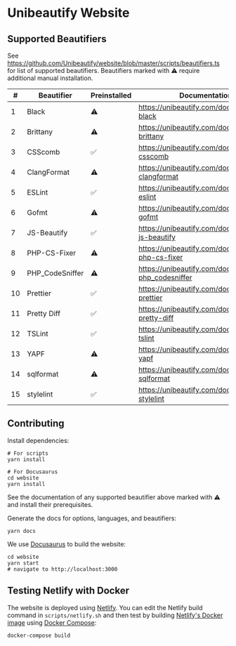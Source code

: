 # Unibeautify Website

## Supported Beautifiers

See https://github.com/Unibeautify/website/blob/master/scripts/beautifiers.ts for list of supported beautifiers. Beautifiers marked with :warning: require additional manual installation.

<!--START:SUPPORT-TABLE-->
| # | Beautifier | Preinstalled | Documentation |
| --- | --- | --- | --- |
| 1 | Black | :warning: | https://unibeautify.com/docs/beautifier-black |
| 2 | Brittany | :warning: | https://unibeautify.com/docs/beautifier-brittany |
| 3 | CSScomb | :white_check_mark: | https://unibeautify.com/docs/beautifier-csscomb |
| 4 | ClangFormat | :warning: | https://unibeautify.com/docs/beautifier-clangformat |
| 5 | ESLint | :white_check_mark: | https://unibeautify.com/docs/beautifier-eslint |
| 6 | Gofmt | :warning: | https://unibeautify.com/docs/beautifier-gofmt |
| 7 | JS-Beautify | :white_check_mark: | https://unibeautify.com/docs/beautifier-js-beautify |
| 8 | PHP-CS-Fixer | :warning: | https://unibeautify.com/docs/beautifier-php-cs-fixer |
| 9 | PHP_CodeSniffer | :warning: | https://unibeautify.com/docs/beautifier-php_codesniffer |
| 10 | Prettier | :white_check_mark: | https://unibeautify.com/docs/beautifier-prettier |
| 11 | Pretty Diff | :white_check_mark: | https://unibeautify.com/docs/beautifier-pretty-diff |
| 12 | TSLint | :white_check_mark: | https://unibeautify.com/docs/beautifier-tslint |
| 13 | YAPF | :warning: | https://unibeautify.com/docs/beautifier-yapf |
| 14 | sqlformat | :warning: | https://unibeautify.com/docs/beautifier-sqlformat |
| 15 | stylelint | :white_check_mark: | https://unibeautify.com/docs/beautifier-stylelint |
<!--END:SUPPORT-TABLE-->

## Contributing

Install dependencies:

```
# For scripts
yarn install

# For Docusaurus
cd website
yarn install
```

See the documentation of any supported beautifier above marked with :warning: and install their prerequisites.

Generate the docs for options, languages, and beautifiers:

```
yarn docs
```

We use [Docusaurus](https://docusaurus.io/) to build the website:

```
cd website
yarn start
# navigate to http://localhost:3000
```

## Testing Netlify with Docker

The website is deployed using [Netlify](https://www.netlify.com/).
You can edit the Netlify build command in `scripts/netlify.sh`
and then test by building [Netlify's Docker image](https://github.com/netlify/build-image)
using [Docker Compose](https://github.com/docker/compose):

```
docker-compose build
```
